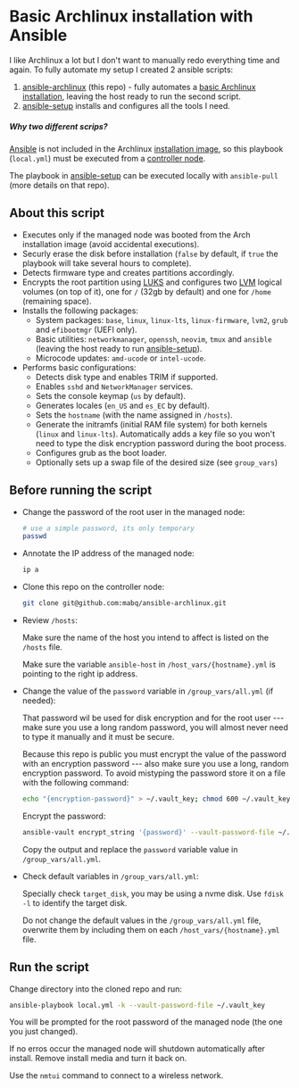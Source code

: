 # Basic Archlinux installation with Ansible

I like Archlinux a lot but I don't want to manually redo everything time and again. To fully automate my setup I created 2 ansible scripts:

1. [ansible-archlinux](https://github.com/mabq/ansible-archlinux) (this repo) - fully automates a [basic Archlinux installation](https://wiki.archlinux.org/title/Installation_guide), leaving the host ready to run the second script.
2. [ansible-setup](https://github.com/mabq/ansible-setup) installs and configures all the tools I need.

##### Why two different scrips?

[Ansible](https://archlinux.org/packages/extra/any/ansible/) is not included in the Archlinux [installation image](https://archlinux.org/download/), so this playbook (`local.yml`) must be executed from a [controller node](https://docs.ansible.com/ansible/latest/getting_started/index.html#getting-started-with-ansible).

The playbook in [ansible-setup](https://github.com/mabq/ansible-setup) can be executed locally with `ansible-pull` (more details on that repo).


## About this script

   - Executes only if the managed node was booted from the Arch installation image (avoid accidental executions).
   - Securly erase the disk before installation (`false` by default, if `true` the playbook will take several hours to complete).
   - Detects firmware type and creates partitions accordingly.
   - Encrypts the root partition using [LUKS](https://wiki.archlinux.org/title/Dm-crypt/Encrypting_an_entire_system#LVM_on_LUKS) and configures two [LVM](https://wiki.archlinux.org/title/LVM) logical volumes (on top of it), one for `/` (32gb by default) and one for `/home` (remaining space).
   - Installs the following packages:
     - System packages: `base`, `linux`, `linux-lts`, `linux-firmware`, `lvm2`, `grub` and `efibootmgr` (UEFI only).
     - Basic utilities: `networkmanager`, `openssh`, `neovim`, `tmux` and `ansible` (leaving the host ready to run [ansible-setup](https://github.com/mabq/ansible-setup)).
     - Microcode updates: `amd-ucode` or `intel-ucode`.
   - Performs basic configurations:
     - Detects disk type and enables TRIM if supported.
     - Enables `sshd` and `NetworkManager` services.
     - Sets the console keymap (`us` by default).
     - Generates locales (`en_US` and `es_EC` by default).
     - Sets the `hostname` (with the name assigned in `/hosts`).
     - Generate the initramfs (initial RAM file system) for both kernels (`linux` and `linux-lts`). Automatically adds a key file so you won't need to type the disk encryption password during the boot process.
     - Configures grub as the boot loader.
     - Optionally sets up a swap file of the desired size (see `group_vars`)


## Before running the script

- Change the password of the root user in the managed node:

    ```bash
    # use a simple password, its only temporary
    passwd
    ```

- Annotate the IP address of the managed node:

    ```bash
    ip a
    ```

- Clone this repo on the controller node:

   ```bash
   git clone git@github.com:mabq/ansible-archlinux.git
   ``` 

- Review `/hosts`:

    Make sure the name of the host you intend to affect is listed on the `/hosts` file.

    Make sure the variable `ansible-host` in `/host_vars/{hostname}.yml` is pointing to the right ip address.

- Change the value of the `password` variable in `/group_vars/all.yml` (if needed):

    That password wil be used for disk encryption and for the root user --- make sure you use a long random password, you will almost never need to type it manually and it must be secure.

    Because this repo is public you must encrypt the value of the password with an encryption password --- also make sure you use a long, random encryption password. To avoid mistyping the password store it on a file with the following command:

    ```bash
    echo "{encryption-password}" > ~/.vault_key; chmod 600 ~/.vault_key
    ```

    Encrypt the password:

    ```bash
    ansible-vault encrypt_string '{password}' --vault-password-file ~/.vault_key --name 'password'`
    ```

    Copy the output and replace the `password` variable value in `/group_vars/all.yml`.

- Check default variables in `/group_vars/all.yml`:

    Specially check `target_disk`, you may be using a nvme disk. Use `fdisk -l` to identify the target disk.

    Do not change the default values in the `/group_vars/all.yml` file, overwrite them by including them on each `/host_vars/{hostname}.yml` file.


## Run the script

Change directory into the cloned repo and run:

```bash
ansible-playbook local.yml -k --vault-password-file ~/.vault_key
```

You will be prompted for the root password of the managed node (the one you just changed).

If no erros occur the managed node will shutdown automatically after install. Remove install media and turn it back on.

Use the `nmtui` command to connect to a wireless network.

